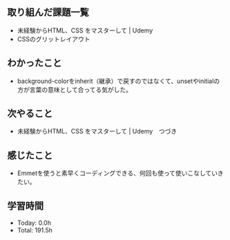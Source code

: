 ## 取り組んだ課題一覧
- 未経験からHTML、CSS をマスターして | Udemy
- CSSのグリットレイアウト
## わかったこと
- background-colorをinherit（継承）で戻すのではなくて、unsetやinitialの方が言葉の意味として合ってる気がした。
## 次やること
- 未経験からHTML、CSS をマスターして | Udemy　つづき
## 感じたこと
- Emmetを使うと素早くコーディングできる、何回も使って使いこなしていきたい。
## 学習時間
- Today: 0.0h
- Total: 191.5h

